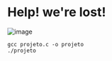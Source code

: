 # Help! we're lost!

![image](http://www.math.uwaterloo.ca/tsp/history/img/car54_small.jpg)

	gcc projeto.c -o projeto
	./projeto